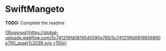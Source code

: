# SwiftMangeto

**TODO:** Complete the readme


[![Bugsnug](https://global-uploads.webflow.com/5c741219fd0819540590e785/5c741219fd0819856890e790_asset%2039.svg =150x)](https://www.bugsnag.com/)
